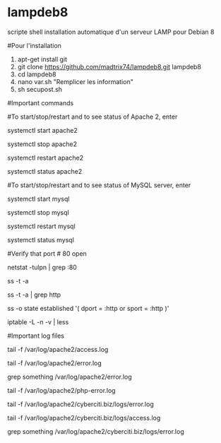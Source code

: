 # lampdeb8
scripte shell installation automatique d'un serveur LAMP pour Debian 8

#Pour l'installation 
  1. apt-get install git
  2. git clone https://github.com/madtrix74/lampdeb8.git lampdeb8
  3. cd lampdeb8
  4. nano var.sh "Remplicer les information"
  5. sh secupost.sh
  
#Important commands

#To start/stop/restart and to see status of Apache 2, enter

  systemctl start apache2
  
  systemctl stop apache2
  
  systemctl restart apache2
  
  systemctl status apache2

#To start/stop/restart and to see status of MySQL server, enter

  systemctl start mysql
  
  systemctl stop mysql
  
  systemctl restart mysql
  
  systemctl status mysql

#Verify that port # 80 open

  netstat -tulpn | grep :80
  
  ss -t -a
  
  ss -t -a | grep http
  
  ss -o state established '( dport = :http or sport = :http )'
  
  iptable -L -n -v | less

#Important log files

tail -f /var/log/apache2/access.log

tail -f /var/log/apache2/error.log

grep something /var/log/apache2/error.log

tail -f /var/log/apache2/php-error.log

tail -f /var/log/apache2/cyberciti.biz/logs/error.log

tail -f /var/log/apache2/cyberciti.biz/logs/access.log

grep something /var/log/apache2/cyberciti.biz/logs/error.log

